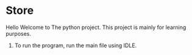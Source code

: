 # Store

Hello Welcome to The python project. This project is mainly for learning purposes. 

1. To run the program, run the main file using IDLE. 
